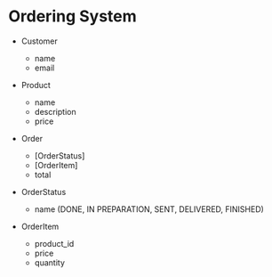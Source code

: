 # Ordering System

- Customer
    - name
    - email

- Product

    - name
    - description
    - price

- Order
    - [OrderStatus]
    - [OrderItem]
    - total

- OrderStatus
    - name (DONE, IN PREPARATION, SENT, DELIVERED, FINISHED)

- OrderItem
    - product_id
    - price
    - quantity